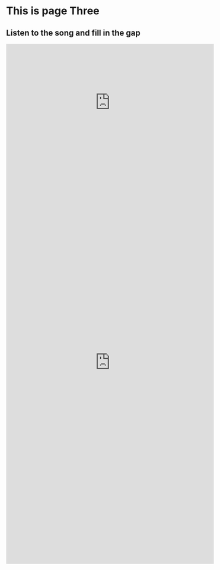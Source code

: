 <h1>This is page Three </h1>
<h2>Listen to the song and fill in the gap </h2>

<iframe width="560" height="315" src="https://www.youtube.com/embed/YqxyFULA5iM" frameborder="0" allow="accelerometer; autoplay; encrypted-media; gyroscope; picture-in-picture" allowfullscreen></iframe>

<iframe src="https://h5p.org/h5p/embed/345721" width="560" height="1088" frameborder="0" allowfullscreen="allowfullscreen"></iframe>

